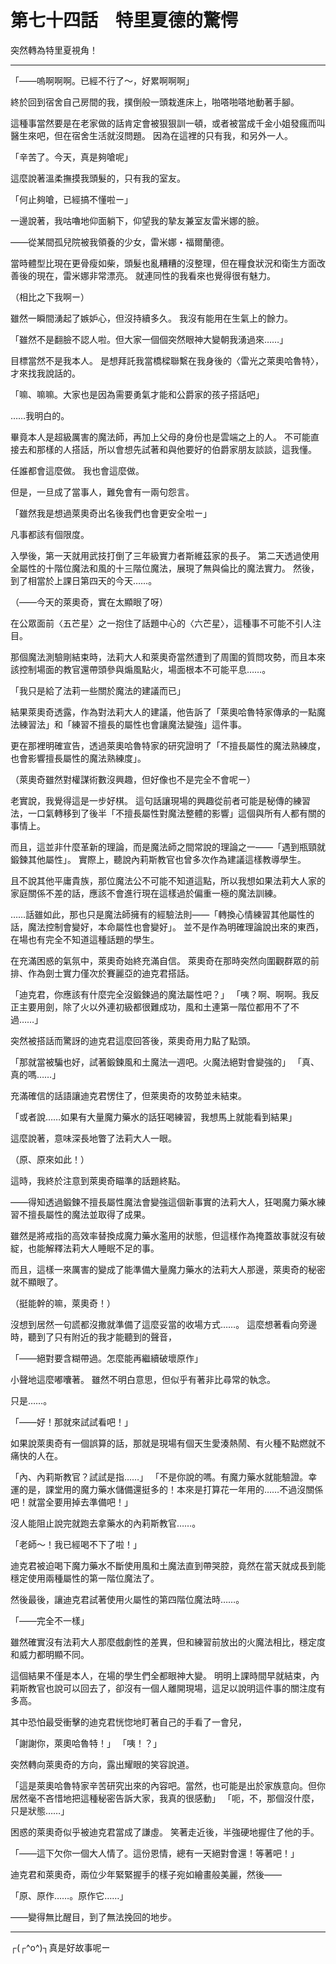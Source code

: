 # 第七十四話　特里夏德的驚愕

突然轉為特里夏視角！

---

「――嗚啊啊啊。已經不行了～，好累啊啊啊」

終於回到宿舍自己房間的我，撲倒般一頭栽進床上，啪嗒啪嗒地動著手腳。

這種事當然要是在老家做的話肯定會被狠狠訓一頓，或者被當成千金小姐發瘋而叫醫生來吧，但在宿舍生活就沒問題。
因為在這裡的只有我，和另外一人。

「辛苦了。今天，真是夠嗆呢」

這麼說著溫柔撫摸我頭髮的，只有我的室友。

「何止夠嗆，已經搞不懂啦ー」

一邊說著，我咕嚕地仰面躺下，仰望我的摯友兼室友雷米娜的臉。

――從某間孤兒院被我領養的少女，雷米娜・福爾蘭德。

當時體型比現在更骨瘦如柴，頭髮也亂糟糟的沒整理，但在糧食狀況和衛生方面改善後的現在，雷米娜非常漂亮。
就連同性的我看來也覺得很有魅力。

（相比之下我啊ー）

雖然一瞬間湧起了嫉妒心，但沒持續多久。
我沒有能用在生氣上的餘力。

「雖然不是翻臉不認人啦。但大家一個個突然眼神大變朝我湧過來……」

目標當然不是我本人。
是想拜託我當橋樑聯繫在我身後的〈雷光之萊奧哈魯特〉，才來找我說話的。

「嘛、嘛嘛。大家也是因為需要勇氣才能和公爵家的孩子搭話吧」

……我明白的。

畢竟本人是超級厲害的魔法師，再加上父母的身份也是雲端之上的人。
不可能直接去和那樣的人搭話，所以會想先試著和與他要好的伯爵家朋友談談，這我懂。

任誰都會這麼做。
我也會這麼做。

但是，一旦成了當事人，難免會有一兩句怨言。

「雖然我是想過萊奧奇出名後我們也會更安全啦ー」

凡事都該有個限度。

入學後，第一天就用武技打倒了三年級實力者斯維茲家的長子。
第二天透過使用全屬性的十階位魔法和風的十三階位魔法，展現了無與倫比的魔法實力。
然後，到了相當於上課日第四天的今天……。

（――今天的萊奧奇，實在太顯眼了呀）

在公眾面前〈五芒星〉之一抱住了話題中心的〈六芒星〉，這種事不可能不引人注目。

那個魔法測驗剛結束時，法莉大人和萊奧奇當然遭到了周圍的質問攻勢，而且本來該控制場面的教官還帶頭參與煽風點火，場面根本不可能平息……。

「我只是給了法莉一些關於魔法的建議而已」

結果萊奧奇透露，作為對法莉大人的建議，他告訴了「萊奧哈魯特家傳承的一點魔法練習法」和「練習不擅長的屬性也會讓魔法變強」這件事。

更在那裡明確宣告，透過萊奧哈魯特家的研究證明了「不擅長屬性的魔法熟練度，也會影響擅長屬性的魔法熟練度」。

（萊奧奇雖然對權謀術數沒興趣，但好像也不是完全不會呢ー）

老實說，我覺得這是一步好棋。
這句話讓現場的興趣從前者可能是秘傳的練習法，一口氣轉移到了後半「不擅長屬性對魔法整體的影響」這個與所有人都有關的事情上。

而且，這並非什麼革新的理論，而是魔法師之間常說的理論之一——「遇到瓶頸就鍛鍊其他屬性」。
實際上，聽說內莉斯教官也曾多次作為建議這樣教導學生。

且不說其他平庸貴族，那位魔法公不可能不知道這點，所以我想如果法莉大人家的家庭關係不差的話，應該不會進行現在這樣過於偏重一極的魔法訓練。

……話雖如此，那也只是魔法師擁有的經驗法則——「轉換心情練習其他屬性的話，魔法控制會變好，本命屬性也會變好」。
並不是作為明確理論說出來的東西，在場也有完全不知道這種話題的學生。

在充滿困惑的氣氛中，萊奧奇始終充滿自信。
萊奧奇在那時突然向圍觀群眾的前排、作為劍士實力僅次於賽麗亞的迪克君搭話。

「迪克君，你應該有什麼完全沒鍛鍊過的魔法屬性吧？」
「咦？啊、啊啊。我反正主要用劍，除了火以外連初級都很難成功，風和土連第一階位都用不了不過……」

突然被搭話而驚訝的迪克君這麼回答後，萊奧奇用力點了點頭。

「那就當被騙也好，試著鍛鍊風和土魔法一週吧。火魔法絕對會變強的」
「真、真的嗎……」

充滿確信的話語讓迪克君愣住了，但萊奧奇的攻勢並未結束。

「或者說……如果有大量魔力藥水的話狂喝練習，我想馬上就能看到結果」

這麼說著，意味深長地瞥了法莉大人一眼。

（原、原來如此！）

這時，我終於注意到萊奧奇瞄準的話題終點。

――得知透過鍛鍊不擅長屬性魔法會變強這個新事實的法莉大人，狂喝魔力藥水練習不擅長屬性的魔法並取得了成果。

雖然是將戒指的高效率替換成魔力藥水濫用的狀態，但這樣作為掩蓋故事就沒有破綻，也能解釋法莉大人睡眠不足的事。

而且，這樣一來厲害的變成了能準備大量魔力藥水的法莉大人那邊，萊奧奇的秘密就不顯眼了。

（挺能幹的嘛，萊奧奇！）

沒想到居然一句謊都沒撒就準備了這麼妥當的收場方式……。
這麼想著看向旁邊時，聽到了只有附近的我才能聽到的聲音，

「――絕對要含糊帶過。怎麼能再繼續破壞原作」

小聲地這麼嘟囔著。
雖然不明白意思，但似乎有著非比尋常的執念。

只是……。

「――好！那就來試試看吧！」

如果說萊奧奇有一個誤算的話，那就是現場有個天生愛湊熱鬧、有火種不點燃就不痛快的人在。

「內、內莉斯教官？試試是指……」
「不是你說的嗎。有魔力藥水就能驗證。幸運的是，課堂用的魔力藥水儲備還挺多的！本來是打算花一年用的……不過沒關係吧！就當全要用掉去準備吧！」

沒人能阻止說完就跑去拿藥水的內莉斯教官……。

「老師～！我已經喝不下了啦！」

迪克君被迫喝下魔力藥水不斷使用風和土魔法直到帶哭腔，竟然在當天就成長到能穩定使用兩種屬性的第一階位魔法了。

然後最後，讓迪克君試著使用火屬性的第四階位魔法時……。

「――完全不一樣」

雖然確實沒有法莉大人那麼戲劇性的差異，但和練習前放出的火魔法相比，穩定度和威力都明顯不同。

這個結果不僅是本人，在場的學生們全都眼神大變。
明明上課時間早就結束，內莉斯教官也說可以回去了，卻沒有一個人離開現場，這足以說明這件事的關注度有多高。

其中恐怕最受衝擊的迪克君恍惚地盯著自己的手看了一會兒，

「謝謝你，萊奧哈魯特！」
「咦！？」

突然轉向萊奧奇的方向，露出耀眼的笑容說道。

「這是萊奧哈魯特家辛苦研究出來的內容吧。當然，也可能是出於家族意向。但你居然毫不吝惜地把這種秘密告訴大家，我真的很感動」
「呃，不，那個沒什麼，只是狀態……」

困惑的萊奧奇似乎被迪克君當成了謙虛。
笑著走近後，半強硬地握住了他的手。

「――這下欠你一個大人情了。這份恩情，總有一天絕對會還！等著吧！」

迪克君和萊奧奇，兩位少年緊緊握手的樣子宛如繪畫般美麗，然後――

「原、原作……。原作它……」

――變得無比醒目，到了無法挽回的地步。

---

┌(┌^o^)┐真是好故事呢ー